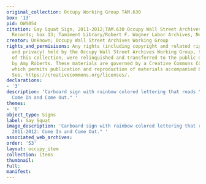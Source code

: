 ```yaml
---
original_collection: Occupy Working Group TAM.630
box: '13'
pid: OWS054
citation: Gay Squat Sign, 2011-2012;TAM.630 Occupy Wall Street Archives Working Group
  Records; box 13; Tamiment Library/Robert F. Wagner Labor Archives, New York University
creator: Unknown; Occupy Wall Street Archives Working Group
rights_and_permisisons: Any rights (including copyright and related rights to publicity
  and privacy) held by the Occupy Wall Street Archives Working Group, the creator
  of this collection, were relinquished and transferred to the public domain in 2013
  by Amy Roberts. These materials are governed by a Creative Commons CC0 license,
  which permits publication and reproduction of materials accompanied by full attribution.
  See, https://creativecommons.org/licenses/.
declarations:
- '3'
description: 'Carboard sign with rainbow colored lettering that reads "Gay Squat 2011-2012:
  Come In and Come Out." '
themes:
- '6'
object_type: Signs
label: Gay Squat
image_description: 'Carboard sign with rainbow colored lettering that reads "Gay Squat
  2011-2012: Come In and Come Out." '
associated_web_archives:
order: '53'
layout: occupy_item
collection: items
thumbnail:
full:
manifest:
---
```

